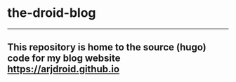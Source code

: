# the-droid-blog
---
## This repository is home to the source (hugo) code for my blog website https://arjdroid.github.io
